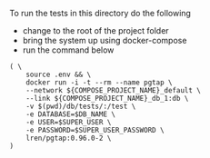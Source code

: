 To run the tests in this directory do the following
- change to the root of the project folder
- bring the system up using docker-compose
- run the command below

```shell
( \
	source .env && \
	docker run -i -t --rm --name pgtap \
	--network ${COMPOSE_PROJECT_NAME}_default \
	--link ${COMPOSE_PROJECT_NAME}_db_1:db \
	-v $(pwd)/db/tests/:/test \
	-e DATABASE=$DB_NAME \
	-e USER=$SUPER_USER \
	-e PASSWORD=$SUPER_USER_PASSWORD \
	lren/pgtap:0.96.0-2 \
)
```